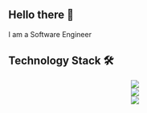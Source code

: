 ## Hello there 👋

I am a Software Engineer

## Technology Stack 🛠️
<div align="center">
  <a href="https://skillicons.dev">
    <img src="https://skillicons.dev/icons?i=git,html,css,js,ts,py,bootstrap,tailwind,react,nextjs,redux,materialui" />
  </a>
</div>
<div align="center">
  <a href="https://skillicons.dev">
    <img src="https://skillicons.dev/icons?i=nodejs,express,flask,prisma,mysql,postgres,mongodb,supabase" />
  </a>
</div>
<div align="center">
  <a href="https://skillicons.dev">
    <img src="https://skillicons.dev/icons?i=docker,gcp,azure,vercel,netlify,vite,github,postman,figma" />
  </a>
</div>
